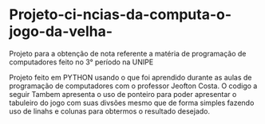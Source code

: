 # Projeto-ci-ncias-da-computa-o-jogo-da-velha-
Projeto para a obtenção de nota referente a matéria de programação de computadores feito no 3° período na UNIPE

Projeto feito em PYTHON usando o que foi aprendido durante as aulas de programação de computadores com o professor Jeofton Costa.
O codigo a seguir Tambem apresenta o uso de ponteiro para poder apresentar o tabuleiro do jogo com suas divsões mesmo que de forma simples fazendo uso de linahs e colunas para obtermos o resultado desejado.

